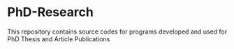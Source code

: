 # PhD-Research
This repository contains source codes for programs developed and used for PhD Thesis and Article Publications
